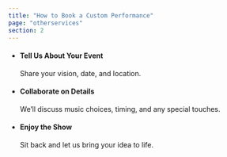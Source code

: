 ```yaml
---
title: "How to Book a Custom Performance"
page: "otherservices"
section: 2
---
```


- 
    #### Tell Us About Your Event
    
    Share your vision, date, and location.
- 
    #### Collaborate on Details
    
    We’ll discuss music choices, timing, and any special touches.
- 
    #### Enjoy the Show
    
    Sit back and let us bring your idea to life.
